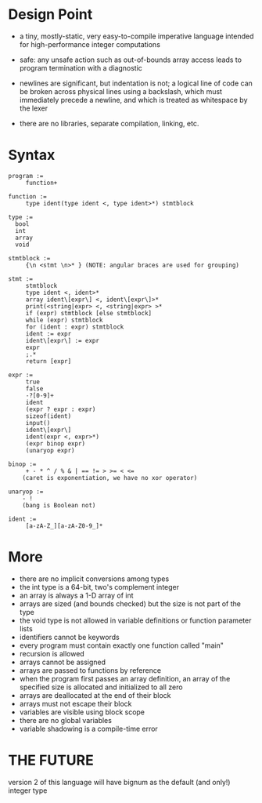 # Design Point

- a tiny, mostly-static, very easy-to-compile imperative language
intended for high-performance integer computations

- safe: any unsafe action such as out-of-bounds array access leads to
program termination with a diagnostic

- newlines are significant, but indentation is not; a logical line of
code can be broken across physical lines using a backslash, which must
immediately precede a newline, and which is treated as whitespace by
the lexer

- there are no libraries, separate compilation, linking, etc.

# Syntax

```
program :=
     function+

function :=
     type ident(type ident <, type ident>*) stmtblock

type :=
  bool
  int
  array
  void

stmtblock :=
     {\n <stmt \n>* } (NOTE: angular braces are used for grouping)

stmt :=
     stmtblock
     type ident <, ident>*
     array ident\[expr\] <, ident\[expr\]>*
     print(<string|expr> <, <string|expr> >*
     if (expr) stmtblock [else stmtblock]
     while (expr) stmtblock
     for (ident : expr) stmtblock
     ident := expr
     ident\[expr\] := expr
     expr
     ;.*
     return [expr]

expr :=
     true
     false
     -?[0-9]+
     ident
     (expr ? expr : expr)
     sizeof(ident)
     input()
     ident\[expr\]
     ident(expr <, expr>*)
     (expr binop expr)
     (unaryop expr)

binop :=
     + - * ^ / % & | == != > >= < <=
    (caret is exponentiation, we have no xor operator)

unaryop :=
    - !
    (bang is Boolean not)

ident :=
     [a-zA-Z_][a-zA-Z0-9_]*

```

# More

- there are no implicit conversions among types
- the int type is a 64-bit, two's complement integer
- an array is always a 1-D array of int
- arrays are sized (and bounds checked) but the size is not part of the type
- the void type is not allowed in variable definitions or function parameter lists
- identifiers cannot be keywords
- every program must contain exactly one function called "main"
- recursion is allowed
- arrays cannot be assigned
- arrays are passed to functions by reference
- when the program first passes an array definition, an array of the
  specified size is allocated and initialized to all zero
- arrays are deallocated at the end of their block
- arrays must not escape their block
- variables are visible using block scope
- there are no global variables
- variable shadowing is a compile-time error

# THE FUTURE

version 2 of this language will have bignum as the default (and only!)
integer type
